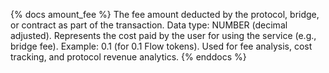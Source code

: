 {% docs amount_fee %}
The fee amount deducted by the protocol, bridge, or contract as part of the transaction. Data type: NUMBER (decimal adjusted). Represents the cost paid by the user for using the service (e.g., bridge fee). Example: 0.1 (for 0.1 Flow tokens). Used for fee analysis, cost tracking, and protocol revenue analytics.
{% enddocs %}